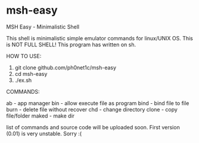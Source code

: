 # msh-easy

MSH Easy - Minimalistic Shell

This shell is minimalistic simple emulator commands for linux/UNIX OS.
This is NOT FULL SHELL!
This program has written on sh.

HOW TO USE:

1. git clone github.com/ph0net1c/msh-easy
2. cd msh-easy
3. ./ex.sh

COMMANDS:

ab - app manager
bin - allow execute file as program
bind - bind file to file
burn - delete file without recover
chd - change directory
clone - copy file/folder
maked - make dir

list of commands and source code will be uploaded soon. First version (0.01) is very unstable. Sorry :(
